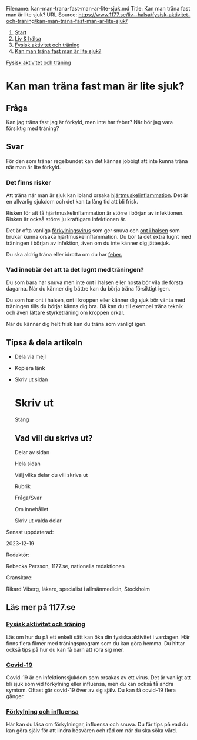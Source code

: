 Filename: kan-man-trana-fast-man-ar-lite-sjuk.md
Title: Kan man träna fast man är lite sjuk?
URL Source: https://www.1177.se/liv--halsa/fysisk-aktivitet-och-traning/kan-man-trana-fast-man-ar-lite-sjuk/

1.  [Start](https://www.1177.se/)
2.  [Liv & hälsa](https://www.1177.se/liv--halsa/)
3.  [Fysisk aktivitet och träning](https://www.1177.se/liv--halsa/fysisk-aktivitet-och-traning/)
4.  [Kan man träna fast man är lite sjuk?](https://www.1177.se/liv--halsa/fysisk-aktivitet-och-traning/kan-man-trana-fast-man-ar-lite-sjuk/)

[Fysisk aktivitet och träning](https://www.1177.se/liv--halsa/fysisk-aktivitet-och-traning/)

Kan man träna fast man är lite sjuk?
====================================

Fråga
-----

Kan jag träna fast jag är förkyld, men inte har feber? När bör jag vara försiktig med träning?

Svar
----

För den som tränar regelbundet kan det kännas jobbigt att inte kunna träna när man är lite förkyld.

### Det finns risker

Att träna när man är sjuk kan ibland orsaka [hjärtmuskelinflammation](https://www.1177.se/sjukdomar--besvar/hjarta-och-blodkarl/inflammation-och-infektion-i-hjartat/hjartmuskelinflammation/). Det är en allvarlig sjukdom och det kan ta lång tid att bli frisk.

Risken för att få hjärtmuskelinflammation är större i början av infektionen. Risken är också större ju kraftigare infektionen är.

Det är ofta vanliga [förkylningsvirus](https://www.1177.se/sjukdomar--besvar/infektioner/forkylning-och-influensa/forkylning/) som ger snuva och [ont i halsen](https://www.1177.se/sjukdomar--besvar/ogon-oron-nasa-och-hals/hals/ont-i-halsen/) som brukar kunna orsaka hjärtmuskelinflammation. Du bör ta det extra lugnt med träningen i början av infektion, även om du inte känner dig jättesjuk.

Du ska aldrig träna eller idrotta om du har [feber.](https://www.1177.se/sjukdomar--besvar/infektioner/feber/feber/)

### Vad innebär det att ta det lugnt med träningen?

Du som bara har snuva men inte ont i halsen eller hosta bör vila de första dagarna. När du känner dig bättre kan du börja träna försiktigt igen.

Du som har ont i halsen, ont i kroppen eller känner dig sjuk bör vänta med träningen tills du börjar känna dig bra. Då kan du till exempel träna teknik och även lättare styrketräning om kroppen orkar.

När du känner dig helt frisk kan du träna som vanligt igen.

Tipsa & dela artikeln
---------------------

*   Dela via mejl
*   Kopiera länk
*   Skriv ut sidan
    
    Skriv ut
    ========
    
    Stäng
    
    Vad vill du skriva ut?
    ----------------------
    
    Delar av sidan
    
    Hela sidan
    
    Välj vilka delar du vill skriva ut
    
    Rubrik
    
    Fråga/Svar
    
    Om innehållet
    
    Skriv ut valda delar
    

Senast uppdaterad:

2023-12-19

Redaktör:

Rebecka Persson, 1177.se, nationella redaktionen

Granskare:

Rikard Viberg, läkare, specialist i allmänmedicin, Stockholm

Läs mer på 1177.se
------------------

### [Fysisk aktivitet och träning](https://www.1177.se/liv--halsa/fysisk-aktivitet-och-traning/)

Läs om hur du på ett enkelt sätt kan öka din fysiska aktivitet i vardagen. Här finns flera filmer med träningsprogram som du kan göra hemma. Du hittar också tips på hur du kan få barn att röra sig mer.

### [Covid-19](https://www.1177.se/sjukdomar--besvar/lungor-och-luftvagar/inflammation-och-infektion-ilungor-och-luftror/om-covid-19--coronavirus/covid-19-coronavirus/)

Covid-19 är en infektionssjukdom som orsakas av ett virus. Det är vanligt att bli sjuk som vid förkylning eller influensa, men du kan också få andra symtom. Oftast går covid-19 över av sig själv. Du kan få covid-19 flera gånger.

### [Förkylning och influensa](https://www.1177.se/sjukdomar--besvar/infektioner/forkylning-och-influensa/)

Här kan du läsa om förkylningar, influensa och snuva. Du får tips på vad du kan göra själv för att lindra besvären och råd om när du ska söka vård.

